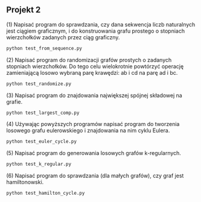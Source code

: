 ## Projekt 2

(1) Napisać program do sprawdzania, czy dana sekwencja liczb naturalnych
jest ciągiem graficznym, i do konstruowania grafu prostego o stopniach
wierzchołków zadanych przez ciąg graficzny.

```bash
python test_from_sequence.py
```

(2) Napisać program do randomizacji grafów prostych o zadanych stopniach wierzchołków. Do tego celu wielokrotnie powtórzyć operację zamieniającą losowo wybraną parę krawędzi: ab i cd na parę ad i bc.

```bash
python test_randomize.py
```

(3) Napisać program do znajdowania największej spójnej składowej na grafie.

```bash
python test_largest_comp.py
```

(4) Używając powyższych programów napisać program do tworzenia losowego grafu eulerowskiego i znajdowania na nim cyklu Eulera.

```bash
python test_euler_cycle.py
```

(5) Napisać program do generowania losowych grafów k-regularnych.

```bash
python test_k_regular.py
```

(6) Napisać program do sprawdzania (dla małych grafów), czy graf jest
hamiltonowski.

```bash
python test_hamilton_cycle.py
```
